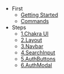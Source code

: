 * First
    * [Getting Started](foreword/1getting_start.md)
    * [Commands](foreword/2commands.md)
* Steps
    * [1.Chakra UI](steps/1chakra.md)
    * [2.Layout](steps/2layout.md)
    * [3.Navbar](steps/3navbar.md)
    * [4.SearchInput](steps/4searchInput.md)
    * [5.AuthButtons](steps/5authButtons.md)
    * [6.AuthModal](steps/6authModal.md)
